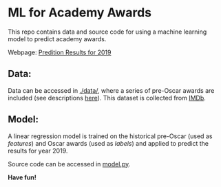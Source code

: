 # ML for Academy Awards

This repo contains data and source code for using a machine learning model to predict academy awards.

Webpage: [Predition Results for 2019](https://cseweb.ucsd.edu/~m5wan/oscar2019.html)

## Data:
Data can be accessed in [./data/](./data), where a series of pre-Oscar awards are included (see descriptions [here](award_code.csv)).
This dataset is collected from [IMDb](https://www.imdb.com/). 

## Model:
A linear regression model is trained on the historical pre-Oscar (used as *features*) and Oscar awards (used as *labels*) and applied to predict the results for year 2019. 

Source code can be accessed in [model.py](model.py).

**Have fun!**